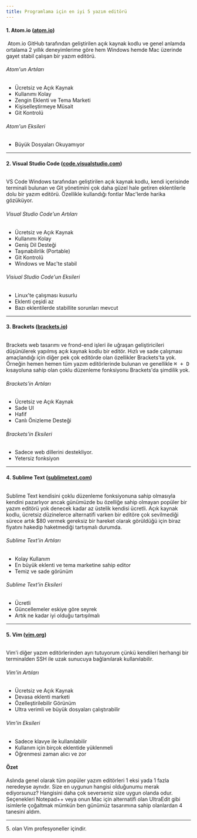 ```yaml
---
title: Programlama için en iyi 5 yazım editörü
---
```


<h4>1. Atom.io (<a class="px-1" href="http://atom.io">atom.io</a>)</h4>
<img src="{{ site.baseurl }}/uploads/atom.png" alt="" />
Atom.io GitHub tarafından geliştirilen açık kaynak kodlu ve genel anlamda ortalama 2 yıllık deneyimlerime göre hem Windows hemde Mac üzerinde gayet stabil çalışan bir yazım editörü.
<div class="row mt-4">
<div class="col-sm">
<h6 class="text-success"><i class="fas fa-check mr-2"></i>Atom'un Artıları</h6>
<ul class="mb-0">
 	<li>Ücretsiz ve Açık Kaynak</li>
 	<li>Kullanımı Kolay</li>
 	<li>Zengin Eklenti ve Tema Marketi</li>
 	<li>Kişiselleştirmeye Müsait</li>
 	<li>Git Kontrolü</li>
</ul>
</div>
<div class="col-sm">
<h6 class="text-danger"><i class="fas fa-times mr-2"></i>Atom'un Eksileri</h6>
<ul class="mb-0">
 	<li>Büyük Dosyaları Okuyamıyor</li>
</ul>
</div>
</div>
<div class="row mt-4">
<div class="col-sm">

<hr class="my-4" />

<h4>2. Visual Studio Code (<a class="px-1" href="https://code.visualstudio.com/download">code.visualstudio.com</a>)</h4>
<img src="{{ site.baseurl }}/uploads/vscode.png" alt="" />

VS Code Windows tarafından geliştirilen açık kaynak kodlu, kendi içerisinde terminali bulunan ve Git yönetimini çok daha güzel hale getiren eklentilerle dolu bir yazım editörü. Özellikle kullandığı fontlar Mac'lerde harika gözüküyor.
<div class="row mt-4">
<div class="col-sm">
<h6 class="text-success"><i class="fas fa-check mr-2"></i>Visual Studio Code'un Artıları</h6>
<ul class="mb-0">
 	<li>Ücretsiz ve Açık Kaynak</li>
 	<li>Kullanımı Kolay</li>
 	<li>Geniş Dil Desteği</li>
 	<li>Taşınabilirlik (Portable)</li>
 	<li>Git Kontrolü</li>
 	<li>Windows ve Mac'te stabil</li>
</ul>
</div>
<div class="col-sm">
<h6 class="text-danger"><i class="fas fa-times mr-2"></i> Visiual Studio Code'un Eksileri</h6>
<ul class="mb-0">
 	<li>Linux'te çalışması kusurlu</li>
 	<li>Eklenti çeşidi az</li>
 	<li>Bazı eklentilerde stabillite sorunları mevcut</li>
</ul>
</div>
</div>

<hr class="my-4" />

<h4>3. Brackets (<a class="px-1" href="http://brackets.io/">brackets.io</a>)</h4>
</div>
</div>
<img src="{{ site.baseurl }}/uploads/brackets.png" alt="" />

Brackets web tasarımı ve frond-end işleri ile uğraşan geliştiricileri düşünülerek yapılmış açık kaynak kodlu bir editör. Hızlı ve sade çalışması amaçlandığı için diğer pek çok editörde olan özellikler Brackets'ta yok. Örneğin hemen hemen tüm yazım editörlerinde bulunan ve genellikle <kbd>⌘ + D</kbd> kısayoluna sahip olan çoklu düzenleme fonksiyonu Brackets'da şimdilik yok.
<div class="row mt-4">
<div class="col-sm">
<h6 class="text-success"><i class="fas fa-check mr-2"></i>Brackets'in Artıları</h6>
<ul class="mb-0">
 	<li>Ücretsiz ve Açık Kaynak</li>
 	<li>Sade UI</li>
 	<li>Hafif</li>
 	<li>Canlı Önizleme Desteği</li>
</ul>
</div>
<div class="col-sm">
<h6 class="text-danger"><i class="fas fa-times mr-2"></i>Brackets'in Eksileri</h6>
<ul class="mb-0">
 	<li>Sadece web dillerini destekliyor.</li>
 	<li>Yetersiz fonksiyon</li>
</ul>
</div>
</div>

<hr class="my-4" />

<h4>4. Sublime Text (<a class="px-1" href="https://www.sublimetext.com/">sublimetext.com</a>)</h4>
<img src="{{ site.baseurl }}/uploads/st.png" alt="" />

Sublime Text kendisini çoklu düzenleme fonksiyonuna sahip olmasıyla kendini pazarlıyor ancak günümüzde bu özelliğe sahip olmayan popüler bir yazım editörü yok denecek kadar az üstelik kendisi ücretli. Açık kaynak kodlu, ücretsiz düzinelerce alternatifi varken bir editöre çok sevilmediği sürece artık $80 vermek gereksiz bir hareket olarak görüldüğü için biraz fiyatını hakedip haketmediği tartışmalı durumda.
<div class="row mt-4">
<div class="col-sm">
<h6 class="text-success"><i class="fas fa-check mr-2"></i>Sublime Text'in Artıları</h6>
<ul class="mb-0">
 	<li>Kolay Kullanım</li>
 	<li>En büyük eklenti ve tema marketine sahip editor</li>
 	<li>Temiz ve sade görünüm</li>
</ul>
</div>
<div class="col-sm">
<h6 class="text-danger"><i class="fas fa-times mr-2"></i>Sublime Text'in Eksileri</h6>
<ul class="mb-0">
 	<li>Ücretli</li>
 	<li>Güncellemeler eskiye göre seyrek</li>
 	<li>Artık ne kadar iyi olduğu tartışılmalı</li>
</ul>
</div>
</div>

<hr class="my-4" />

<h4>5. Vim (<a class="px-1" href="https://www.vim.org/">vim.org</a>)</h4>
<img src="{{ site.baseurl }}/uploads/ui_sample.png" alt="" />

Vim'i diğer yazım editörlerinden ayrı tutuyorum çünkü kendileri herhangi bir terminalden SSH ile uzak sunucuya bağlanılarak kullanılabilir.
<div class="row mt-4">
<div class="col-sm">
<h6 class="text-success"><i class="fas fa-check mr-2"></i>Vim'in Artıları</h6>
<ul class="mb-0">
 	<li>Ücretsiz ve Açık Kaynak</li>
 	<li>Devasa eklenti marketi</li>
 	<li>Özelleştirilebilir Görünüm</li>
 	<li>Ultra verimli ve büyük dosyaları çalıştırabilir</li>
</ul>
</div>
<div class="col-sm">
<h6 class="text-danger"><i class="fas fa-times mr-2"></i>Vim'in Eksileri</h6>
<ul class="mb-0">
 	<li>Sadece klavye ile kullanılabilir</li>
 	<li>Kullanım için birçok eklentide yüklenmeli</li>
 	<li>Öğrenmesi zaman alıcı ve zor</li>
</ul>
</div>
</div>
<div class="alert alert-info mt-4" role="alert">
<h4 class="alert-heading">Özet</h4>
Aslında genel olarak tüm popüler yazım editörleri 1 eksi yada 1 fazla neredeyse aynıdır. Size en uygunun hangisi olduğunumu merak ediyorsunuz? Hangisini daha çok severseniz size uygun olanda odur. Seçenekleri Notepad++ veya onun Mac için alternatifi olan UltraEdit gibi isimlerle çoğaltmak mümkün ben günümüz tasarımına sahip olanlardan 4 tanesini aldım.

<hr />
<p class="mb-0">5. olan Vim profesyoneller içindir.</p>

</div>
